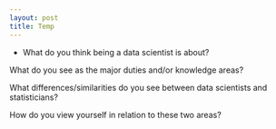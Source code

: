 ```yaml
---
layout: post
title: Temp
---
```


- What do you think being a data scientist is about?  

What do you see as the major duties and/or knowledge areas?  

What differences/similarities do you see between data scientists and statisticians?  

How do you view yourself in relation to these two areas?
